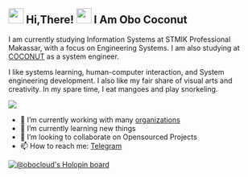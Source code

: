 <h2> <img src="https://user-images.githubusercontent.com/65858180/137293079-2440dbff-e887-4b1d-802c-49d49dcfd664.gif" width="30" /> Hi,There! <img src="https://user-images.githubusercontent.com/65858180/137293369-94c631b6-8a17-4256-927a-070da186734c.gif" width="30" /> I Am Obo Coconut </h2>

I am currently studying Information Systems at STMIK Professional Makassar, with a focus on Engineering Systems. I am also studying at [COCONUT](https://Coconut.or.id) as a system engineer.

I like systems learning, human-computer interaction, and System engineering development. I also like my fair share of visual arts and creativity. In my spare time, I eat mangoes and play snorkeling.

<img src="https://user-images.githubusercontent.com/65858180/137301567-37e84890-e360-4f86-9dcc-127ff7f4f85b.gif" >


- 🔭 I’m currently working with many [organizations](https://coconut.or.id/contact)
- 🌱 I’m currently learning new things
- 👯 I’m looking to collaborate on Opensourced Projects
- 📫 How to reach me: [Telegram](https://t.me/obocloud)


[![@obocloud's Holopin board](https://holopin.io/api/user/board?user=obocloud)](https://holopin.io/@obocloud)
